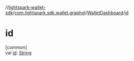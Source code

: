 //[lightspark-wallet-sdk](../../../index.md)/[com.lightspark.sdk.wallet.graphql](../index.md)/[WalletDashboard](index.md)/[id](id.md)

# id

[common]\
val [id](id.md): [String](https://kotlinlang.org/api/latest/jvm/stdlib/kotlin/-string/index.html)
